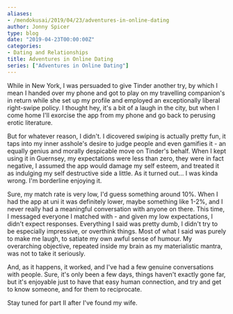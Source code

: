 ```yaml
---
aliases:
- /mendokusai/2019/04/23/adventures-in-online-dating
author: Jonny Spicer
type: blog
date: "2019-04-23T00:00:00Z"
categories:
- Dating and Relationships
title: Adventures in Online Dating
series: ["Adventures in Online Dating"]
---
```

While in New York, I was persuaded to give Tinder another try, by which I mean
I handed over my phone and got to play on my travelling companion's in return
while she set up my profile and employed an exceptionally liberal right-swipe
policy. I thought hey, it's a bit of a laugh in the city, but when I come home
I'll exorcise the app from my phone and go back to perusing erotic literature.

But for whatever reason, I didn't. I dicovered swiping is actually pretty fun,
it taps into my inner asshole's desire to judge people and even gamifies it -
an equally genius and morally despicable move on Tinder's behalf. When I kept
using it in Guernsey, my expectations were less than zero, they were in fact negative,
I assumed the app would damage my self esteem, and treated it as indulging my
self destructive side a little. As it turned out... I was kinda wrong. I'm borderline
enjoying it.

Sure, my match rate is very low, I'd guess something around 10%. When I had
the app at uni it was definitely lower, maybe something like 1-2%, and I never
really had a meaningful conversation with anyone on there. This time, I messaged
everyone I matched with - and given my low expectations, I didn't expect responses.
Everything I said was pretty dumb, I didn't try to be especially impressive, or
overthink things. Most of what I said was purely to make me laugh, to satiate
my own awful sense of humour. My overarching objective, repeated inside my brain
as my materialistic mantra, was not to take it seriously.

And, as it happens, it worked, and I've had a few genuine conversations with people.
Sure, it's only been a few days, things haven't exactly gone far, but it's
enjoyable just to have that easy human connection, and try and get to know
someone, and for them to reciprocate.

Stay tuned for part II after I've found my wife.
